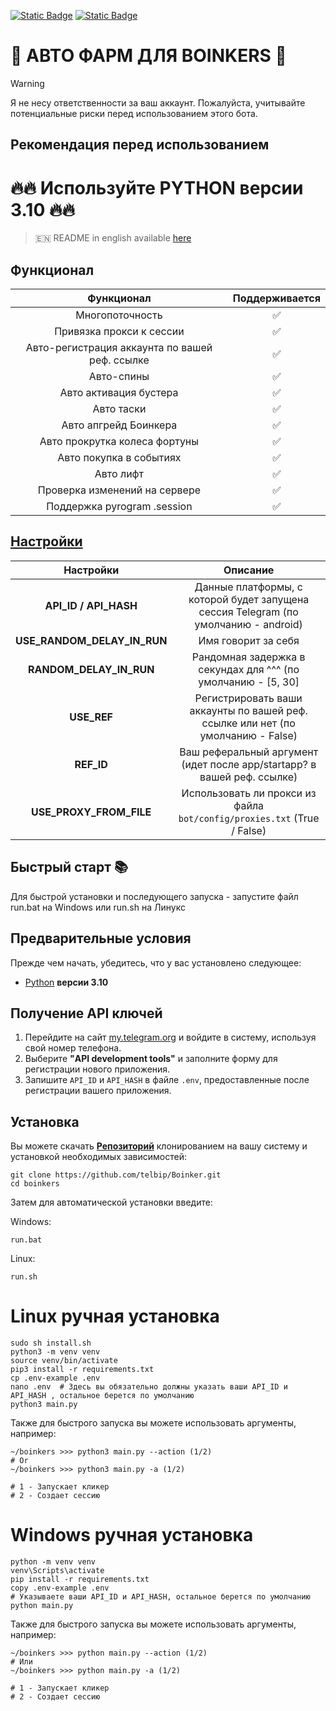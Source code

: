 [![Static Badge](https://img.shields.io/badge/Telegram-Channel-Link?style=for-the-badge&logo=Telegram&logoColor=white&logoSize=auto&color=blue)](https://t.me/+1fc0or8gCHsyNGFi)      [![Static Badge](https://img.shields.io/badge/Telegram-Bot%20Link-Link?style=for-the-badge&logo=Telegram&logoColor=white&logoSize=auto&color=blue)](https://t.me/boinker_bot/boinkapp?startapp=boink1076726282)

# 💩 АВТО ФАРМ ДЛЯ BOINKERS 💩

> [!WARNING]
> Я не несу ответственности за ваш аккаунт. Пожалуйста, учитывайте потенциальные риски перед использованием этого бота.

## Рекомендация перед использованием

# 🔥🔥 Используйте PYTHON версии 3.10 🔥🔥

> 🇪🇳 README in english available [here](README.md)

## Функционал  
|                   Функционал                   | Поддерживается |
|:----------------------------------------------:|:--------------:|
|                Многопоточность                 |       ✅        | 
|            Привязка прокси к сессии            |       ✅        | 
| Авто-регистрация аккаунта по вашей реф. ссылке |       ✅        |
|                   Авто-спины                   |       ✅        |
|             Авто активация бустера             |       ✅        |
|                   Авто таски                   |       ✅        |
|             Авто апгрейд Боинкера              |       ✅        |
|         Авто прокрутка колеса фортуны          |       ✅        |
|            Авто покупка в событиях             |       ✅        |
|                   Авто лифт                    |       ✅        |
|         Проверка изменений на сервере          |       ✅        |
|          Поддержка pyrogram .session           |       ✅        |


## [Настройки](https://github.com/telbip/Boinker/blob/master/.env-example)
|           Настройки           |                                      Описание                                       |
|:-----------------------------:|:-----------------------------------------------------------------------------------:|
|     **API_ID / API_HASH**     | Данные платформы, с которой будет запущена сессия Telegram (по умолчанию - android) |
| **USE_RANDOM_DELAY_IN_RUN**   |                                 Имя говорит за себя                                 |
|    **RANDOM_DELAY_IN_RUN**    |            Рандомная задержка в секундах для ^^^ (по умолчанию - [5, 30]            |
|          **USE_REF**          |  Регистрировать ваши аккаунты по вашей реф. ссылке или нет (по умолчанию - False)   |
|          **REF_ID**           |       Ваш реферальный аргумент (идет после app/startapp? в вашей реф. ссылке)       |
|    **USE_PROXY_FROM_FILE**    |       Использовать ли прокси из файла `bot/config/proxies.txt` (True / False)       |

## Быстрый старт 📚

Для быстрой установки и последующего запуска - запустите файл run.bat на Windows или run.sh на Линукс

## Предварительные условия
Прежде чем начать, убедитесь, что у вас установлено следующее:
- [Python](https://www.python.org/downloads/) **версии 3.10**

## Получение API ключей
1. Перейдите на сайт [my.telegram.org](https://my.telegram.org) и войдите в систему, используя свой номер телефона.
2. Выберите **"API development tools"** и заполните форму для регистрации нового приложения.
3. Запишите `API_ID` и `API_HASH` в файле `.env`, предоставленные после регистрации вашего приложения.

## Установка
Вы можете скачать [**Репозиторий**](https://github.com/telbip/Boinker) клонированием на вашу систему и установкой необходимых зависимостей:
```shell
git clone https://github.com/telbip/Boinker.git
cd boinkers
```

Затем для автоматической установки введите:

Windows:
```shell
run.bat
```

Linux:
```shell
run.sh
```

# Linux ручная установка
```shell
sudo sh install.sh
python3 -m venv venv
source venv/bin/activate
pip3 install -r requirements.txt
cp .env-example .env
nano .env  # Здесь вы обязательно должны указать ваши API_ID и API_HASH , остальное берется по умолчанию
python3 main.py
```

Также для быстрого запуска вы можете использовать аргументы, например:
```shell
~/boinkers >>> python3 main.py --action (1/2)
# Or
~/boinkers >>> python3 main.py -a (1/2)

# 1 - Запускает кликер
# 2 - Создает сессию
```


# Windows ручная установка
```shell
python -m venv venv
venv\Scripts\activate
pip install -r requirements.txt
copy .env-example .env
# Указываете ваши API_ID и API_HASH, остальное берется по умолчанию
python main.py
```

Также для быстрого запуска вы можете использовать аргументы, например:
```shell
~/boinkers >>> python main.py --action (1/2)
# Или
~/boinkers >>> python main.py -a (1/2)

# 1 - Запускает кликер
# 2 - Создает сессию
```
